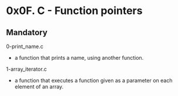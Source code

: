 # 0x0F. C - Function pointers

## Mandatory

0-print_name.c

- a function that prints a name, using another function.

1-array_iterator.c

- a function that executes a function given as a parameter on each element of
an array.

